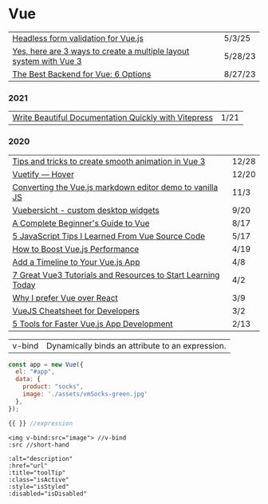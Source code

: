 # Vue

|                                                                                                                                                       |         |
| ----------------------------------------------------------------------------------------------------------------------------------------------------- | ------- |
| [Headless form validation for Vue.js](https://app.daily.dev/posts/headless-form-validation-for-vue-js-kh1b9klxe)                                      | 5/3/25  |
| [Yes, here are 3 ways to create a multiple layout system with Vue 3](https://itnext.io/3-ways-to-create-a-multiple-layouts-system-vue-3-b24c0736b7bb) | 5/28/23 |
| [The Best Backend for Vue: 6 Options](https://medium.com/bootdotdev/the-best-backend-for-vue-6-options-8a89c8e44422)                                  | 8/27/23 |

### 2021

|                                                                                                                                                                                                                    |      |
| ------------------------------------------------------------------------------------------------------------------------------------------------------------------------------------------------------------------ | ---- |
| [Write Beautiful Documentation Quickly with Vitepress](https://learnvue.co/2021/01/write-beautiful-documentation-quickly-with-vitepress/?utm_source=learnvue_newsletter\&utm_medium=email\&utm_campaign=jan212020) | 1/21 |

### 2020

|                                                                                                                                                                                                                     |       |
| ------------------------------------------------------------------------------------------------------------------------------------------------------------------------------------------------------------------- | ----- |
| [Tips and tricks to create smooth animation in Vue 3](https://keefdrive.medium.com/tips-and-tricks-to-create-smooth-animation-in-vue-3-71b8b20e6400)                                                                | 12/28 |
| [Vuetify — Hover](https://medium.com/javascript-in-plain-english/vuetify-hover-682d50f0a5b)                                                                                                                         | 12/20 |
| [Converting the Vue.js markdown editor demo to vanilla JS](https://gomakethings.com/converting-the-vue.js-markdown-editor-demo-to-vanilla-js/)                                                                      | 11/3  |
| [Vuebersicht - custom desktop widgets](https://github.com/nickforddesign/vuebersicht)                                                                                                                               | 9/20  |
| [A Complete Beginner's Guide to Vue](https://dev.to/aspittel/a-complete-beginners-guide-to-vue-422n)                                                                                                                | 8/17  |
| [5 JavaScript Tips I Learned From Vue Source Code](https://levelup.gitconnected.com/5-javascript-tips-i-learned-from-vue-source-code-6095df4e9bc1)                                                                  | 5/17  |
| [How to Boost Vue.js Performance](https://itnext.io/how-to-boost-vue-js-performance-c7df027ff3f5)                                                                                                                   | 4/19  |
| [Add a Timeline to Your Vue.js App](https://medium.com/javascript-in-plain-english/add-a-timeline-to-your-vue-js-app-3b0804c06c0a)                                                                                  | 4/8   |
| [7 Great Vue3 Tutorials and Resources to Start Learning Today](https://learnvue.co/2020/03/7-great-vue3-tutorials-and-resources-to-start-learning-today/?utm_source=newsletter\&utm_medium=email\&utm_campaign=4_2) | 4/2   |
| [Why I prefer Vue over React](https://medium.com/@gaute.meek/why-i-prefer-vue-over-react-12ab1da113be)                                                                                                              | 3/9   |
| [VueJS Cheatsheet for Developers](https://attachments.convertkitcdnn2.com/234155/4726aa35-b3dc-4d94-9981-e38f91dc5802/A%20VueJS%20Cheatsheet%20for%20Developers-LearnVue.pdf)                                       | 3/2   |
| [5 Tools for Faster Vue.js App Development](https://blog.bitsrc.io/5-tools-for-faster-vue-js-app-development-ad7eda1ee6a8)                                                                                          | 2/13  |

|        |                                                  |
| ------ | ------------------------------------------------ |
| v-bind | Dynamically binds an attribute to an expression. |

```javascript
const app = new Vue({
  el: "#app",
  data: {
    product: "socks",
    image: './assets/vmSocks-green.jpg'
  },
});
```

```javascript
{{ }} //expression
```

```markup
<img v-bind:src="image"> //v-bind
:src //short-hand

:alt="description"
:href="url"
:title="toolTip"
:class="isActive"
:style="isStyled"
:disabled="isDisabled"

```
